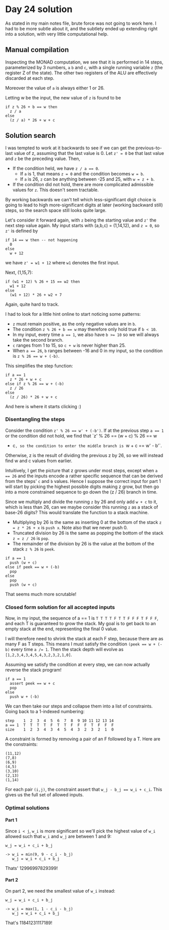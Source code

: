 # Day 24 solution

As stated in my main notes file, brute force was not going to work here. I had
to be more subtle about it, and the subtlety ended up extending right into a
solution, with very little computational help.


## Manual compilation

Inspecting the MONAD computation, we see that it is performed in 14 steps,
parameterized by 3 numbers, `a` `b` and `c`, with a single running variable `z`
(the register Z of the state). The other two registers of the ALU are
effectively discarded at each step.

Moreover the value of `a` is always either 1 or 26.

Letting w be the input, the new value of `z` is found to be

```
if z % 26 + b == w then
  z / a
else
  (z / a) * 26 + w + c
```


## Solution search

I was tempted to work at it backwards to see if we can get the previous-to-last
value of z, assuming that the last value is 0. Let `z' = 0` be that last value
and `z` be the preceding value.
Then,
 - If the condition held, we have `z / a == 0`.
    - If `a` is 1, that means `z = 0` and the condition becomes `w = b`.
    - If `a` is 26, `z` can be anything between -25 and 25, with `w = z + b`.
 - If the condition did not hold, there are more complicated admissible values
   for `z`. This doesn't seem tractable.

By working backwards we can't tell which less-significant digit choice is going
to lead to high more-significant digits at later (working backward still)
steps, so the search space still looks quite large.

Let's consider it forward again, with `z` being the starting value and `z'` the
next step value again. My input starts with (a,b,c) = (1,14,12), and `z = 0`,
so `z'` is defined by
```
if 14 == w then -- not happening
  0
else
  w + 12
```
we have `z' = w1 + 12` where `w1` denotes the first input.

Next, (1,15,7):
```
if (w1 + 12) % 26 + 15 == w2 then
  w1 + 12
else
  (w1 + 12) * 26 + w2 + 7
```

Again, quite hard to track.

I had to look for a little hint online to start noticing some patterns:
 - `z` must remain positive, as the only negative values are in `b`.
 - The condition `z % 26 + b == w` may therefore only hold true if `b < 10`.
 - In my input, every time `a == 1`, we also have `b >= 10` so we will always
   take the second branch.
 - `c` ranges from 1 to 15, so `c + w` is never higher than 25.
 - When `a == 26`, `b` ranges between -16 and 0 in my input, so the condition
   is `z % 26 == w + (-b)`.

This simplifies the step function:
```
if a == 1
  z * 26 + w + c
else if z % 26 == w + (-b)
  z / 26
else
  (z / 26) * 26 + w + c
```

And here is where it starts clicking :)


### Disentangling the steps

Consider the condition `z' % 26 == w' + (-b')`. If at the previous step `a ==
1` or the condition did not hold, we find that `z' % 26 == (w + c) % 26 == w
+ c`, so the condition to enter the middle branch is `w + c == w' - b'`.

Otherwise, z is the result of dividing the previous z by 26, so we will instead
find w and c values from earlier.

Intuitively, I get the picture that z grows under most steps, except when `a ==
26` and the inputs encode a rather specific sequence that can be derived from
the steps' `c` and `b` values. Hence I suppose the correct input for part 1
will start by picking the highest possible digits making z grow, but then go
into a more constrained sequence to go down the (z / 26) branch in time.

Since we multiply and divide the running `z` by 26 and only add `w + c` to it,
which is less than 26, can we maybe consider this running `z` as a stack of
base-26 digits? This would translate the function to a stack machine.

 - Multiplying by 26 is the same as inserting 0 at the bottom of the stack 
   `z = z * 26 + x` is `push x`. Note also that we never push 0.
 - Truncated division by 26 is the same as popping the bottom of the stack 
   `z = z / 26` is `pop`.
 - The remainder of the division by 26 is the value at the bottom of the stack 
   `z % 26` is `peek`.

```
if a == 1
  push (w + c)
else if peek == w + (-b)
  pop
else
  pop
  push (w + c)
```

That seems much more scrutable!


### Closed form solution for all accepted inputs

Now, in my input, the sequence of a == 1 is `T T T T F T T F F F T F F F`, and
each T is guaranteed to grow the stack. My goal is to get back to an empty
stack at the end, representing the final 0 value.

I will therefore need to shrink the stack at each F step, because there are as
many F as T steps. This means I must satisfy the condition `(peek == w + (-b)`
every time `a /= 1`. Then the stack depth will evolve as
`[1,2,3,4,3,4,5,4,3,2,3,2,1,0]`.

Assuming we satisfy the condition at every step, we can now actually reverse
the stack program!
```
if a == 1
  assert peek == w + c
  pop
else
  push w + (-b)
```

We can then take our steps and collapse them into a list of constraints. Going
back to a 1-indexed numbering:
```
step    1  2  3  4  5  6  7  8  9 10 11 12 13 14
a == 1  T  T  T  T  F  T  T  F  F  F  T  F  F  F
size    1  2  3  4  3  4  5  4  3  2  3  2  1  0
```

A constraint is formed by removing a pair of an F followed by a T. Here are the
constraints:
```
(11,12)
(7,8)
(6,9)
(4,5)
(3,10)
(2,13)
(1,14)
```

For each pair `(i,j)`, the constraint assert that `w_j - b_j == w_i + c_i`.
This gives us the full set of allowed inputs.


### Optimal solutions

#### Part 1

Since `i < j`, `w_i` is more significant so we'll pick the highest value of
`w_i` allowed such that `w_i` and `w_j` are between 1 and 9:

```
w_j = w_i + c_i + b_j

-> w_i = min(9, 9 - c_i - b_j)
   w_j = w_i + c_i + b_j
```

Thats' 12996997829399!

#### Part 2

On part 2, we need the smallest value of `w_i` instead:
```
w_j = w_i + c_i + b_j

-> w_i = max(1, 1 - c_i - b_j)
   w_j = w_i + c_i + b_j
```

That's 11841231117189!
